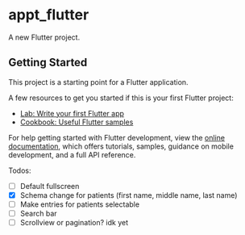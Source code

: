 # appt_flutter

A new Flutter project.

## Getting Started

This project is a starting point for a Flutter application.

A few resources to get you started if this is your first Flutter project:

- [Lab: Write your first Flutter app](https://docs.flutter.dev/get-started/codelab)
- [Cookbook: Useful Flutter samples](https://docs.flutter.dev/cookbook)

For help getting started with Flutter development, view the
[online documentation](https://docs.flutter.dev/), which offers tutorials,
samples, guidance on mobile development, and a full API reference.

Todos:
- [ ] Default fullscreen
- [x] Schema change for patients (first name, middle name, last name)
- [ ] Make entries for patients selectable
- [ ] Search bar
- [ ] Scrollview or pagination? idk yet